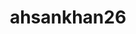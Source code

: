 ---
title: ahsankhan26
github: https://github.com/ahsankhan26
mode: dark
transition: 3s
archetype:
- Minimalistic
- Cool Banner
---